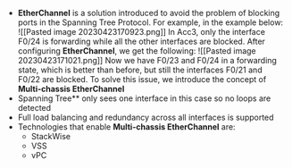 - **EtherChannel** is a solution introduced to avoid the problem of blocking ports in the Spanning Tree Protocol. For example, in the example below:
![[Pasted image 20230423170923.png]]
In Acc3, only the interface F0/24 is forwarding while all the other interfaces are blocked. After configuring **EtherChannel**, we get the following:
![[Pasted image 20230423171021.png]]
Now we have F0/23 and F0/24 in a forwarding state, which is better than before, but still the interfaces F0/21 and F0/22 are blocked. To solve this issue, we introduce the concept of **Multi-chassis EtherChannel**
- Spanning Tree** only sees one interface in this case so no loops are detected
- Full load balancing and redundancy across all interfaces is supported
- Technologies that enable **Multi-chassis EtherChannel** are:
	- StackWise
	- VSS
	- vPC